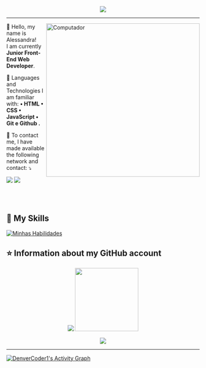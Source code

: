 <p align="center"> 
  <img src="https://profile-counter.glitch.me/AlessandraNobrega20/count.svg" />
</p>

<hr>

<img src="https://raw.githubusercontent.com/MicaelliMedeiros/micaellimedeiros/master/image/computer-illustration.png" min-width="400px" max-width="400px" width="400px" align="right" alt="Computador">

<p align="left"> 
  💜 Hello, my name is Alessandra! <br>
  I am currently <strong>Junior Front-End Web Developer</strong>.<br>
</p>

<p align="left">
  🦄 Languages and Technologies I am familiar with: <strong>
• HTML 
• CSS 
• JavaScript 
• Git e Github 
  .</strong>
</p>

<p align="left">
  💌 To contact me, I have made available the following network and contact: ⤵️
</p>

<p align="left">
  <a href="https://www.linkedin.com/in/alessandra-barreto-905458225/" alt="Linkedin">
  <img src="https://img.shields.io/badge/-Linkedin-0e76a8?style=flat-square&logo=Linkedin&logoColor=white&link=" /></a>

  <a href="https://wa.me/message/WYE54ZUC4VH6K1" alt="WhatsApp">
  <img src="https://img.shields.io/badge/-WhatsApp-25d366?style=flat-square&labelColor=25d366&logo=whatsapp&logoColor=white&link="/></a>

</p>

<br><br>

## 🚀 My Skills <br>

[![Minhas Habilidades](https://skillicons.dev/icons?i=html,css,javascript)](https://skillicons.dev)

## ⭐ Information about my GitHub account

  <p align="center" >
 
   <img src="https://github-readme-stats.vercel.app/api/top-langs/?username=AleNobrega&layout=compact&theme=dracula"/>
  
   <img src="https://github-readme-streak-stats.herokuapp.com/?user=AleNobrega&theme=dracula&count_private=true&show_icons=true&title_color=6e40c9&icon_color=6e40c9&line_height=10" height ="165"/>
  <br/>
</p>
 
  <p align="center" >
    <img src="https://github-profile-trophy.vercel.app/?username=AleNobrega&row=1&theme=dracula"/>
  <br/>
</p>

<hr>
<a href="https://github.com/ashutosh00710/github-readme-activity-graph"><img alt="DenverCoder1's Activity Graph" src="https://activity-graph.herokuapp.com/graph?username=AleNobrega&bg_color=1F222E&color=F8D866&line=F85D7F&point=FFFFFF&hide_border=true" /></a>
 

